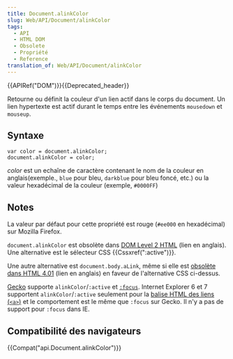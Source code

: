 ```yaml
---
title: Document.alinkColor
slug: Web/API/Document/alinkColor
tags:
  - API
  - HTML DOM
  - Obsolete
  - Propriété
  - Reference
translation_of: Web/API/Document/alinkColor
---
```

{{APIRef("DOM")}}{{Deprecated_header}}

Retourne ou définit la couleur d'un lien actif dans le corps du document. Un lien hypertexte est actif durant le temps entre les événements `mousedown` et `mouseup`.

## Syntaxe

    var color = document.alinkColor;
    document.alinkColor = color;

*color* est un echaîne de caractère contenant le nom de la couleur en anglais(exemple., `blue` pour bleu, `darkblue` pour bleu foncé, etc.) ou la valeur hexadécimal de la couleur (exemple, `#0000FF`)

## Notes

La valeur par défaut pour cette propriété est rouge (`#ee000` en hexadécimal) sur Mozilla Firefox.

`document.alinkColor` est obsolète dans [DOM Level 2 HTML](http://www.w3.org/TR/DOM-Level-2-HTML/html.html#ID-26809268) (lien en anglais). Une alternative est le sélecteur CSS {{Cssxref(":active")}}.

Une autre alternative est `document.body.aLink`, même si elle est [obsolète dans HTML 4.01](http://www.w3.org/TR/html401/struct/global.html#adef-alink) (lien en anglais) en faveur de l'alternative CSS ci-dessus.

[Gecko](/fr/docs/Glossary/Gecko) supporte `alinkColor`/`:active` et [`:focus`](/fr/docs/Web/CSS/:focus). Internet Explorer 6 et 7 supportent `alinkColor`/`:active` seulement pour la [balise HTML des liens (`<a>`)](/fr/docs/Web/HTML/Element/a) et le comportement est le même que `:focus` sur Gecko. Il n'y a pas de support pour `:focus` dans IE.

## Compatibilité des navigateurs

{{Compat("api.Document.alinkColor")}}
